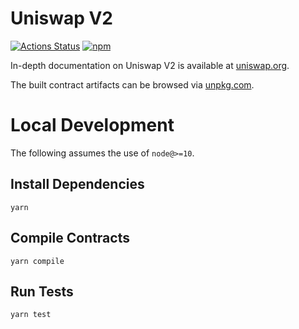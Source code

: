 # Uniswap V2

[![Actions Status](https://github.com/HowlProtocol/howlswap-periphery/workflows/CI/badge.svg)](https://github.com/HowlProtocol/holwswap-periphery/actions)
[![npm](https://img.shields.io/npm/v/@howlswap/periphery?style=flat-square)](https://npmjs.com/package/@howlswap/periphery)

In-depth documentation on Uniswap V2 is available at [uniswap.org](https://uniswap.org/docs).

The built contract artifacts can be browsed via [unpkg.com](https://unpkg.com/browse/@howlswap/periphery@latest/).

# Local Development

The following assumes the use of `node@>=10`.

## Install Dependencies

`yarn`

## Compile Contracts

`yarn compile`

## Run Tests

`yarn test`
